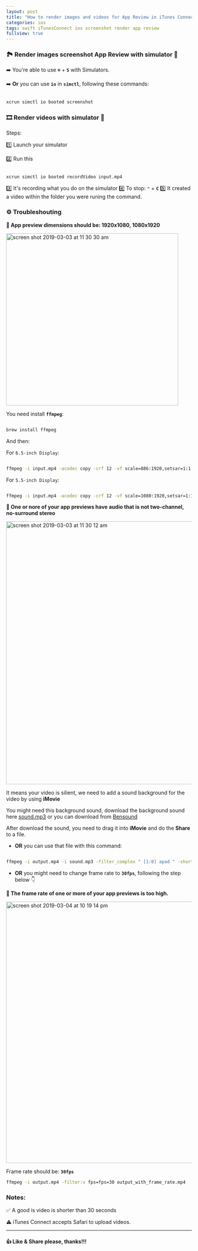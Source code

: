 ```yaml
---
layout: post
title: "How to render images and videos for App Review in iTunes Connect"
categories: ios
tags: swift iTunesConnect ios screenshot render app review
fullview: true
---
```



### 🏞 Render images screenshot App Review with simulator 📱

➡️ You're able to use **`⌘`** + **`S`** with Simulators.

➡️ **Or** you can use **`io`** in **`simctl`**, following these commands:

```bash

xcrun simctl io booted screenshot

```


### 🎞 Render videos with simulator 📱

Steps:

1️⃣ Launch your simulator

2️⃣ Run this

```bash

xcrun simctl io booted recordVideo input.mp4

```

3️⃣ It's recording what you do on the simulator
4️⃣ To stop: **`⌃`** + **`C`**
5️⃣ It created a video within the folder you were runing the command.

### ⚙️ Troubleshouting

**📛 App preview dimensions should be: 1920x1080, 1080x1920**

<img width="467" alt="screen shot 2019-03-03 at 11 30 30 am" src="https://user-images.githubusercontent.com/6329656/53690988-caa2a400-3da7-11e9-95be-476051b862b5.png">

You need install **`ffmpeg`**:

```bash

brew install ffmpeg

```

And then:


For `6.5-inch Display`:

```bash

ffmpeg -i input.mp4 -acodec copy -crf 12 -vf scale=886:1920,setsar=1:1 output.mp4

```

For `5.5-inch Display`:

```bash

ffmpeg -i input.mp4 -acodec copy -crf 12 -vf scale=1080:1920,setsar=1:1 output.mp4

```

**📛 One or nore of your app previews have audio that is not two-channel, no-surround stereo**

<img width="713" alt="screen shot 2019-03-03 at 11 30 12 am" src="https://user-images.githubusercontent.com/6329656/53690989-cbd3d100-3da7-11e9-8402-a944cd3966fd.png">

It means your video is silient, we need to add a sound background for the video by using **iMovie**

You might need this background sound, download the background sound here [sound.mp3](../sounds/sound.mp3) or you can download from [Bensound](https://www.bensound.com/royalty-free-music/corporate-pop)

After download the sound, you need to drag it into **iMovie** and do the **Share** to a file.

- **OR** you can use that file with this command:

```bash

ffmpeg -i output.mp4 -i sound.mp3 -filter_complex " [1:0] apad " -shortest output_with_sound.mp4

```

- **OR** you might need to change frame rate to **`30fps`**, following the step below 👇

**📛 The frame rate of one or more of your app previews is too high.**

<img width="709" alt="screen shot 2019-03-04 at 10 19 14 pm" src="https://user-images.githubusercontent.com/6329656/53742871-37af5a00-3ecc-11e9-8009-11d3c6cc9945.png">

Frame rate should be: **`30fps `**

```bash
ffmpeg -i output.mp4 -filter:v fps=fps=30 output_with_frame_rate.mp4
```

### Notes:
✅ A good is video is shorter than 30 seconds

⚠️ iTunes Connect accepts Safari to upload videos.

****

#### 👍 Like & Share please, thanks!!!
